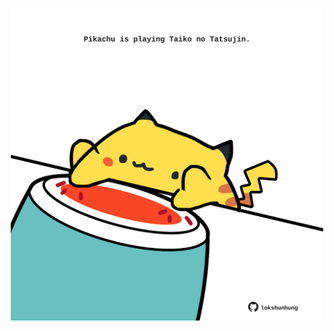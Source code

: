<!-- built at 30/07/2022, 02:44:39 UTC -->
<p align="center">
  <img width="500" height="500" src="./ReadmeImage.svg">
</p>
